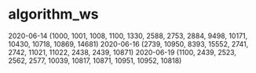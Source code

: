 # algorithm_ws
2020-06-14 (1000, 1001, 1008, 1100, 1330, 2588, 2753, 2884, 9498, 10171, 10430, 10718, 10869, 14681)
2020-06-16 (2739, 10950, 8393, 15552, 2741, 2742, 11021, 11022, 2438, 2439, 10871)
2020-06-19 (1100, 2439, 2523, 2562, 2577, 10039, 10817, 10871, 10951, 10952, 10818)
